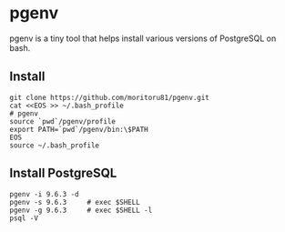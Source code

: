 # pgenv

pgenv is a tiny tool that helps install various versions of PostgreSQL on bash.

## Install

```
git clone https://github.com/moritoru81/pgenv.git
cat <<EOS >> ~/.bash_profile
# pgenv
source `pwd`/pgenv/profile
export PATH=`pwd`/pgenv/bin:\$PATH
EOS
source ~/.bash_profile
```

## Install PostgreSQL

```
pgenv -i 9.6.3 -d
pgenv -s 9.6.3     # exec $SHELL
pgenv -g 9.6.3     # exec $SHELL -l
psql -V
```
